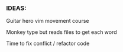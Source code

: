 ### IDEAS:
Guitar hero vim movement course

Monkey type but reads files to get each word 

Time to fix conflict / refactor code
